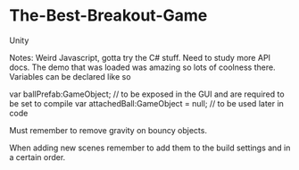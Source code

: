 The-Best-Breakout-Game
======================

Unity

Notes: Weird Javascript, gotta try the C# stuff. Need to study more API docs. The demo that was loaded was amazing so lots of coolness there. Variables can be declared like so 

var ballPrefab:GameObject; // to be exposed in the GUI and are required to be set to compile
var attachedBall:GameObject = null; // to be used later in code

Must remember to remove gravity on bouncy objects.

When adding new scenes remember to add them to the build settings and in a certain order.

